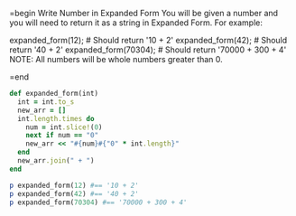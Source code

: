 =begin
Write Number in Expanded Form
You will be given a number and you will need to return it as a string in Expanded Form. For example:

expanded_form(12); # Should return '10 + 2'
expanded_form(42); # Should return '40 + 2'
expanded_form(70304); # Should return '70000 + 300 + 4'
NOTE: All numbers will be whole numbers greater than 0.

=end

```ruby
def expanded_form(int)
  int = int.to_s
  new_arr = []
  int.length.times do
    num = int.slice!(0)
    next if num == "0"
    new_arr << "#{num}#{"0" * int.length}"
  end
  new_arr.join(" + ")
end

p expanded_form(12) #== '10 + 2'
p expanded_form(42) #== '40 + 2'
p expanded_form(70304) #== '70000 + 300 + 4'
```